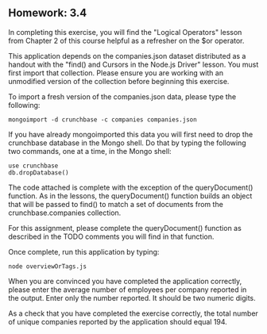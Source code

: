 ## Homework: 3.4

In completing this exercise, you will find the "Logical Operators" lesson from Chapter 2 of this course helpful as a refresher on the $or operator.

This application depends on the companies.json dataset distributed as a handout with the "find() and Cursors in the Node.js Driver" lesson. You must first import that collection. Please ensure you are working with an unmodified version of the collection before beginning this exercise.

To import a fresh version of the companies.json data, please type the following:

    mongoimport -d crunchbase -c companies companies.json

If you have already mongoimported this data you will first need to drop the crunchbase database in the Mongo shell. Do that by typing the following two commands, one at a time, in the Mongo shell:

    use crunchbase
    db.dropDatabase()

The code attached is complete with the exception of the queryDocument() function. As in the lessons, the queryDocument() function builds an object that will be passed to find() to match a set of documents from the crunchbase.companies collection.

For this assignment, please complete the queryDocument() function as described in the TODO comments you will find in that function.

Once complete, run this application by typing:

    node overviewOrTags.js
    
When you are convinced you have completed the application correctly, please enter the average number of employees per company reported in the output. Enter only the number reported. It should be two numeric digits.

As a check that you have completed the exercise correctly, the total number of unique companies reported by the application should equal 194.
